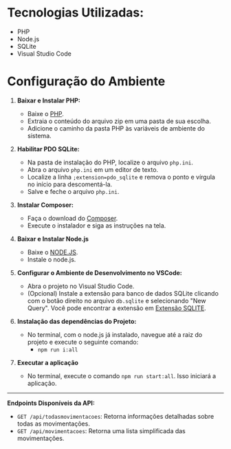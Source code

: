 # **Tecnologias Utilizadas:** # 
- PHP
- Node.js
- SQLite
- Visual Studio Code

# **Configuração do Ambiente** 

1. **Baixar e Instalar PHP:**
   - Baixe o [PHP](https://windows.php.net/downloads/releases/php-8.3.7-Win32-vs16-x64.zip).
   - Extraia o conteúdo do arquivo zip em uma pasta de sua escolha.
   - Adicione o caminho da pasta PHP às variáveis de ambiente do sistema.
  
2. **Habilitar PDO SQLite:**
   - Na pasta de instalação do PHP, localize o arquivo `php.ini`.
   - Abra o arquivo `php.ini` em um editor de texto.
   - Localize a linha `;extension=pdo_sqlite` e remova o ponto e vírgula no início para descomentá-la.
   - Salve e feche o arquivo `php.ini`.

3. **Instalar Composer:**
   - Faça o download do [Composer](https://getcomposer.org/Composer-Setup.exe).
   - Execute o instalador e siga as instruções na tela.
  
4. **Baixar e Instalar Node.js**
   - Baixe o [NODE.JS](https://nodejs.org/en/download/).
   - Instale o node.js.
   
5. **Configurar o Ambiente de Desenvolvimento no VSCode:**
   - Abra o projeto no Visual Studio Code.
   - (Opcional) Instale a extensão para banco de dados SQLite clicando com o botão direito no arquivo `db.sqlite` e selecionando "New Query". Você pode encontrar a extensão em [Extensão SQLITE](https://marketplace.visualstudio.com/items?itemName=alexcvzz.vscode-sqlite).

6. **Instalação das dependências do Projeto:**
   - No terminal, com o node.js já instalado, navegue até a raiz do projeto e execute o seguinte comando:
      - `npm run i:all`
        
7. **Executar a aplicação**
   - No terminal, execute o comando `npm run start:all`. Isso iniciará a aplicação.

---
**Endpoints Disponíveis da API:**

- `GET /api/todasmovimentacoes`: Retorna informações detalhadas sobre todas as movimentações.
- `GET /api/movimentacoes`: Retorna uma lista simplificada das movimentações.
